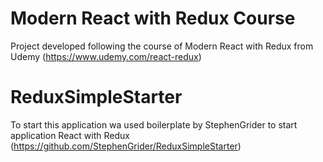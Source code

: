 # Modern React with Redux Course 

Project developed following the course of Modern React with Redux from Udemy (https://www.udemy.com/react-redux)

# ReduxSimpleStarter

To start this application wa used boilerplate by StephenGrider to start application React with Redux (https://github.com/StephenGrider/ReduxSimpleStarter)

